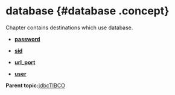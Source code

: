 # database {#database .concept}

Chapter contains destinations which use database.

-   **[password](../../../../../../modules/demo_Enterprise/dita/crossref/globVars/globVarsRef/res_Id60.md)**  

-   **[sid](../../../../../../modules/demo_Enterprise/dita/crossref/globVars/globVarsRef/res_Id58.md)**  

-   **[url\_port](../../../../../../modules/demo_Enterprise/dita/crossref/globVars/globVarsRef/res_Id57.md)**  

-   **[user](../../../../../../modules/demo_Enterprise/dita/crossref/globVars/globVarsRef/res_Id49.md)**  


**Parent topic:**[jdbcTIBCO](../../../../../../modules/demo_Enterprise/dita/crossref/globVars/globVarsRef/Group_Id147.md)

